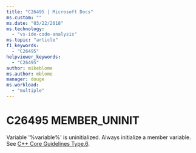 ```yaml
---
title: "C26495 | Microsoft Docs"
ms.custom: ""
ms.date: "03/22/2018"
ms.technology: 
  - "vs-ide-code-analysis"
ms.topic: "article"
f1_keywords: 
  - "C26495"
helpviewer_keywords: 
  - "C26495"
author: mikeblome
ms.author: mblome
manager: douge
ms.workload: 
  - "multiple"
---
```

# C26495 MEMBER_UNINIT

Variable '%variable%' is uninitialized. Always initialize a member variable. See [C++ Core Guidelines Type.6](https://github.com/isocpp/CppCoreGuidelines/blob/master/CppCoreGuidelines.md#SS-type).

